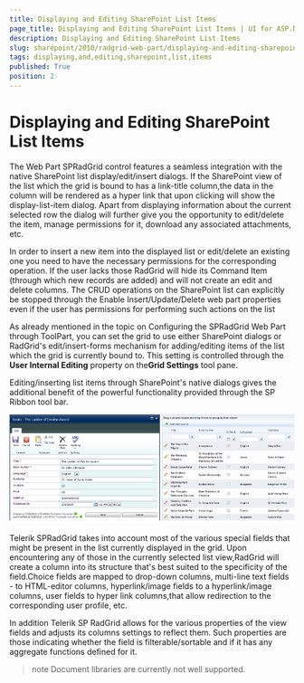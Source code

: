 ```yaml
---
title: Displaying and Editing SharePoint List Items
page_title: Displaying and Editing SharePoint List Items | UI for ASP.NET AJAX Documentation
description: Displaying and Editing SharePoint List Items
slug: sharepoint/2010/radgrid-web-part/displaying-and-editing-sharepoint-list-items
tags: displaying,and,editing,sharepoint,list,items
published: True
position: 2
---
```


# Displaying and Editing SharePoint List Items




The Web Part SPRadGrid control features a seamless integration with the native SharePoint list display/edit/insert dialogs. If the SharePoint view of the list which the grid is bound to has a link-title column,the data in the column will be rendered as a hyper link that upon clicking will show the display-list-item dialog. Apart from displaying information about the current selected row the dialog will further give you the opportunity to edit/delete the item, manage permissions for it, download any associated attachments, etc.

In order to insert a new item into the displayed list or edit/delete an existing one you need to have the necessary permissions for the corresponding operation. If the user lacks those RadGrid will hide its Command Item (through which new records are added) and will not create an edit and delete columns. The CRUD operations on the SharePoint list can explicitly be stopped through the Enable Insert/Update/Delete web part properties even if the user has permissions for performing such actions on the list

As already mentioned in the topic on Configuring the SPRadGrid Web Part through ToolPart, you can set the grid to use either SharePoint dialogs or RadGrid's edit/insert-forms mechanism for adding/editing items of the list which the grid is currently bound to. This setting is controlled through the **User Internal Editing** property on the**Grid Settings** tool pane.

Editing/inserting list items through SharePoint's native dialogs gives the additional benefit of the powerful functionality provided through the SP Ribbon tool bar.

![](images/edit_dialogues.png)

Telerik SPRadGrid takes into account most of the various special fields that might be present in the list currently displayed in the grid. Upon encountering any of those in the currently selected list view,RadGrid will create a column into its structure that's best suited to the specificity of the field.Choice fields are mapped to drop-down columns, multi-line text fields - to HTML-editor columns, hyperlink/image fields to a hyperlink/image columns, user fields to hyper link columns,that allow redirection to the corresponding user profile, etc.

In addition Telerik SP RadGrid allows for the various properties of the view fields and adjusts its columns settings to reflect them. Such properties are those indicating whether the field is filterable/sortable and if it has any aggregate functions defined for it.

>note 
>Document libraries are currently not well supported.


